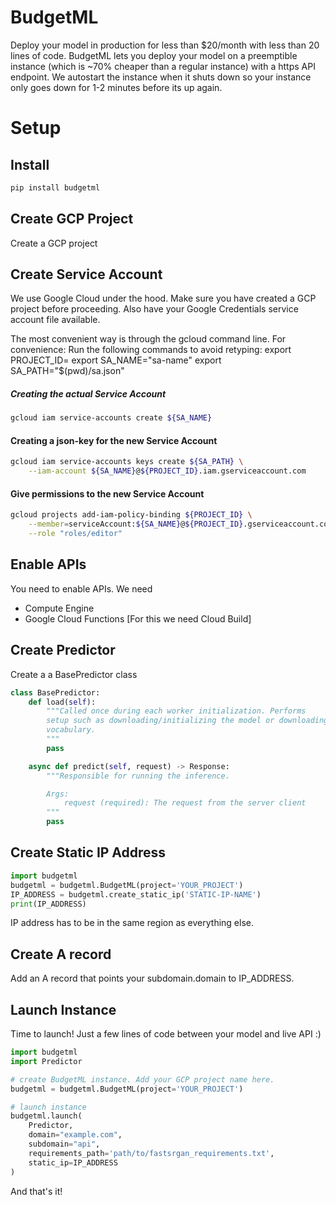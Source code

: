 # BudgetML
Deploy your model in production for less than $20/month with less than 20 lines of code.
BudgetML lets you deploy your model on a preemptible instance (which is ~70% cheaper than a regular instance) with a https API endpoint.
We autostart the instance when it shuts down so your instance only goes down for 1-2 minutes before its up again.

# Setup

## Install
```bash
pip install budgetml
```

## Create GCP Project
Create a GCP project

## Create Service Account
We use Google Cloud under the hood. Make sure you have created a GCP project before proceeding.
Also have your Google Credentials service account file available.

The most convenient way is through the gcloud command line. 
For convenience:
Run the following commands to avoid retyping:
export PROJECT_ID=<enter your Google Cloud Project name>
export SA_NAME="sa-name"
export SA_PATH="$(pwd)/sa.json"

##### Creating the actual Service Account
```bash
gcloud iam service-accounts create ${SA_NAME}
```

#### Creating a json-key for the new Service Account
```bash
gcloud iam service-accounts keys create ${SA_PATH} \
    --iam-account ${SA_NAME}@${PROJECT_ID}.iam.gserviceaccount.com
```

#### Give permissions to the new Service Account
```bash
gcloud projects add-iam-policy-binding ${PROJECT_ID} \
    --member=serviceAccount:${SA_NAME}@${PROJECT_ID}.gserviceaccount.com \
    --role "roles/editor" 
```

## Enable APIs

You need to enable APIs. We need

* Compute Engine
* Google Cloud Functions [For this we need Cloud Build]

## Create Predictor
Create a a BasePredictor class

```python
class BasePredictor:
    def load(self):
        """Called once during each worker initialization. Performs
        setup such as downloading/initializing the model or downloading a
        vocabulary.
        """
        pass

    async def predict(self, request) -> Response:
        """Responsible for running the inference.

        Args:
            request (required): The request from the server client
        """
        pass
```

## Create Static IP Address
```python
import budgetml
budgetml = budgetml.BudgetML(project='YOUR_PROJECT')
IP_ADDRESS = budgetml.create_static_ip('STATIC-IP-NAME')
print(IP_ADDRESS)
```
IP address has to be in the same region as everything else.

## Create A record
Add an A record that points your subdomain.domain to IP_ADDRESS.

## Launch Instance
Time to launch! Just a few lines of code between your model and live API :)

```python
import budgetml
import Predictor

# create BudgetML instance. Add your GCP project name here.
budgetml = budgetml.BudgetML(project='YOUR_PROJECT')

# launch instance
budgetml.launch(
    Predictor,
    domain="example.com",
    subdomain="api",
    requirements_path='path/to/fastsrgan_requirements.txt',
    static_ip=IP_ADDRESS
)
```

And that's it!